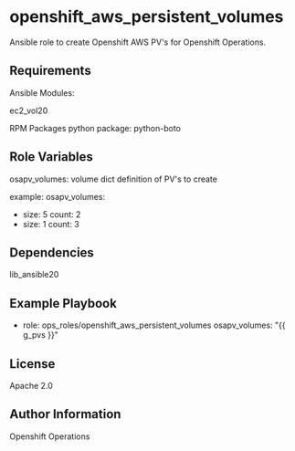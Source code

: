 openshift_aws_persistent_volumes
=========

Ansible role to create Openshift AWS PV's for Openshift Operations.

Requirements
------------

Ansible Modules:

ec2_vol20

RPM Packages
python package:
python-boto

Role Variables
--------------

  osapv_volumes: volume dict definition of PV's to create

  example:
  osapv_volumes:
  - size: 5
    count: 2
  - size: 1
    count: 3

Dependencies
------------

lib_ansible20

Example Playbook
----------------

- role: ops_roles/openshift_aws_persistent_volumes
  osapv_volumes: "{{ g_pvs }}"


License
-------

Apache 2.0

Author Information
------------------

Openshift Operations
